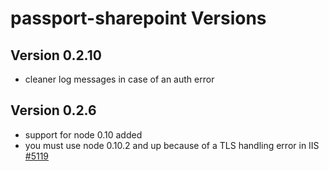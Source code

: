 # passport-sharepoint Versions

## Version 0.2.10

- cleaner log messages in case of an auth error

## Version 0.2.6

- support for node 0.10 added
 - you must use node 0.10.2 and up because of a TLS handling error in IIS [#5119](https://github.com/joyent/node/issues/5119)